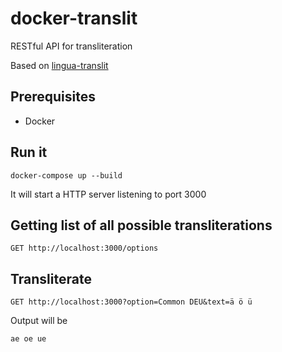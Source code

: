 # docker-translit

RESTful API for transliteration

Based on [lingua-translit](https://www.netzum-sorglos.de/software/lingua-translit/)

## Prerequisites

- Docker

## Run it

```
docker-compose up --build
```

It will start a HTTP server listening to port 3000

## Getting list of all possible transliterations

```
GET http://localhost:3000/options
```

## Transliterate

```
GET http://localhost:3000?option=Common DEU&text=ä ö ü
```

Output will be

```
ae oe ue
```